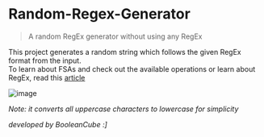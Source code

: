 # Random-Regex-Generator

> A random RegEx generator without using any RegEx

This project generates a random string which follows the given RegEx format from the input. <br>
To learn about FSAs and check out the available operations or learn about RegEx, read this [article](http://www.categories.acsl.org/wiki/index.php?title=FSAs_and_Regular_Expressions)

![image](https://user-images.githubusercontent.com/47650058/162598297-b0a896b4-0d62-469e-8e30-e4c08c656002.png)

*Note: it converts all uppercase characters to lowercase for simplicity*

*developed by BooleanCube :]*
